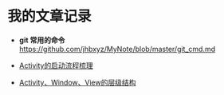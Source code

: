 # 我的文章记录
* **git 常用的命令**  https://github.com/jhbxyz/MyNote/blob/master/git_cmd.md

* [Activity的启动流程梳理](https://github.com/jhbxyz/ArticleRecord/blob/master/article/1Activity%E7%9A%84%E5%90%AF%E5%8A%A8%E6%B5%81%E7%A8%8B%E6%A2%B3%E7%90%86.md)

* [Activity、Window、View的层级结构](https://github.com/jhbxyz/ArticleRecord/blob/master/article/2ActivityWindowView%E7%9A%84%E5%B1%82%E7%BA%A7%E7%BB%93%E6%9E%84%E4%B9%8B%E9%97%B4%E7%9A%84%E5%85%B3%E7%B3%BB.md)

